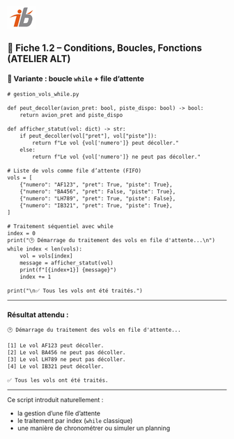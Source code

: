 ![Logo](images\logo.png)


## 🧩 Fiche 1.2 – Conditions, Boucles, Fonctions (ATELIER ALT)

### 🧪 Variante : boucle `while` + file d’attente

```
# gestion_vols_while.py

def peut_decoller(avion_pret: bool, piste_dispo: bool) -> bool:
    return avion_pret and piste_dispo

def afficher_statut(vol: dict) -> str:
    if peut_decoller(vol["pret"], vol["piste"]):
        return f"Le vol {vol['numero']} peut décoller."
    else:
        return f"Le vol {vol['numero']} ne peut pas décoller."

# Liste de vols comme file d’attente (FIFO)
vols = [
    {"numero": "AF123", "pret": True, "piste": True},
    {"numero": "BA456", "pret": False, "piste": True},
    {"numero": "LH789", "pret": True, "piste": False},
    {"numero": "IB321", "pret": True, "piste": True},
]

# Traitement séquentiel avec while
index = 0
print("🕑 Démarrage du traitement des vols en file d'attente...\n")
while index < len(vols):
    vol = vols[index]
    message = afficher_statut(vol)
    print(f"[{index+1}] {message}")
    index += 1

print("\n✅ Tous les vols ont été traités.")
```

---

### Résultat attendu :

```
🕑 Démarrage du traitement des vols en file d'attente...

[1] Le vol AF123 peut décoller.
[2] Le vol BA456 ne peut pas décoller.
[3] Le vol LH789 ne peut pas décoller.
[4] Le vol IB321 peut décoller.

✅ Tous les vols ont été traités.
```

---

Ce script introduit naturellement :

* la gestion d’une file d’attente
* le traitement par index (`while` classique)
* une manière de chronométrer ou simuler un planning
